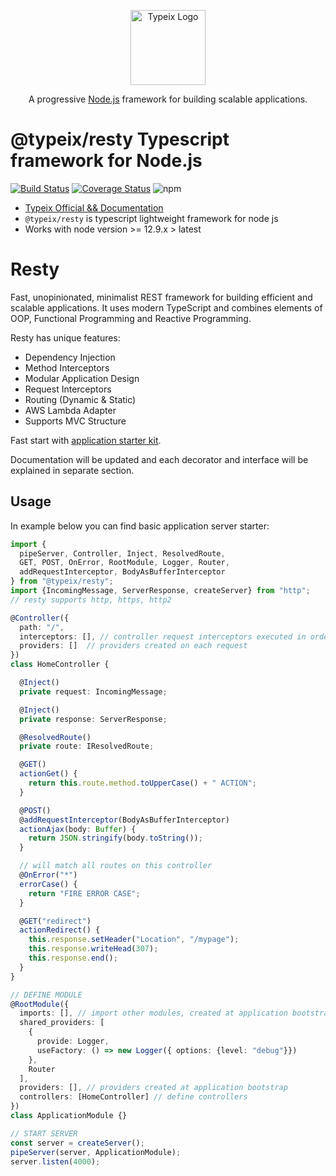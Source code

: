 <p align="center">
  <a href="https://typeix.com" target="blank">
    <img src="https://avatars.githubusercontent.com/u/38910665?s=200&v=4" width="120" alt="Typeix Logo" />
  </a>
</p>
<p align="center">
A progressive <a href="https://nodejs.org" target="_blank">Node.js</a>
framework for building scalable applications.
</p>

# @typeix/resty Typescript framework for Node.js

[![Build Status][travis-img]][travis-url]
[![Coverage Status][coverage-img]][coverage-url]
![npm][npm-version-img]

* [Typeix Official && Documentation](https://typeix.com)
* `@typeix/resty` is typescript lightweight framework for node js
* Works with node version >= 12.9.x > latest

# Resty
Fast, unopinionated, minimalist REST framework for building efficient and scalable applications.
It uses modern TypeScript and combines elements of OOP, Functional Programming and Reactive Programming.

Resty has unique features:

* Dependency Injection
* Method Interceptors
* Modular Application Design
* Request Interceptors
* Routing (Dynamic & Static)
* AWS Lambda Adapter
* Supports MVC Structure


Fast start with [application starter kit](https://github.com/typeix/resty-webapp-starter).

Documentation will be updated and each decorator and interface will be explained in separate section.

## Usage
In example below you can find basic application server starter:
```ts
import {
  pipeServer, Controller, Inject, ResolvedRoute,
  GET, POST, OnError, RootModule, Logger, Router,
  addRequestInterceptor, BodyAsBufferInterceptor
} from "@typeix/resty";
import {IncomingMessage, ServerResponse, createServer} from "http";
// resty supports http, https, http2

@Controller({
  path: "/",
  interceptors: [], // controller request interceptors executed in order
  providers: []  // providers created on each request
})
class HomeController {

  @Inject()
  private request: IncomingMessage;

  @Inject()
  private response: ServerResponse;

  @ResolvedRoute()
  private route: IResolvedRoute;

  @GET()
  actionGet() {
    return this.route.method.toUpperCase() + " ACTION";
  }

  @POST()
  @addRequestInterceptor(BodyAsBufferInterceptor)
  actionAjax(body: Buffer) {
    return JSON.stringify(body.toString());
  }

  // will match all routes on this controller
  @OnError("*")
  errorCase() {
    return "FIRE ERROR CASE";
  }

  @GET("redirect")
  actionRedirect() {
    this.response.setHeader("Location", "/mypage");
    this.response.writeHead(307);
    this.response.end();
  }
}

// DEFINE MODULE 
@RootModule({
  imports: [], // import other modules, created at application bootstrap
  shared_providers: [
    {
      provide: Logger,
      useFactory: () => new Logger({ options: {level: "debug"}})
    },
    Router
  ],
  providers: [], // providers created at application bootstrap
  controllers: [HomeController] // define controllers
})
class ApplicationModule {}

// START SERVER
const server = createServer();
pipeServer(server, ApplicationModule);
server.listen(4000);
```

[travis-url]: https://travis-ci.com/typeix/typeix
[travis-img]: https://travis-ci.com/typeix/typeix.svg?branch=main
[npm-version-img]: https://img.shields.io/npm/v/@typeix/resty
[coverage-img]: https://coveralls.io/repos/github/typeix/typeix/badge.svg?branch=main
[coverage-url]: https://coveralls.io/github/typeix/typeix?branch=main
